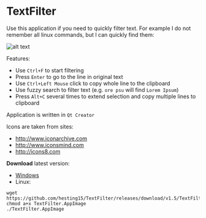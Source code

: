 # TextFilter

Use this application if you need to quickly filter text.
For example I do not remember all linux commands, but I can quickly find them:

![alt text](https://user-images.githubusercontent.com/22618607/28619107-8c1cc860-720f-11e7-84aa-4ecc2a184edc.gif)

Features:
- Use `Ctrl+F` to start filtering
- Press `Enter` to go to the line in original text
- Use `Ctrl+Left Mouse` click to copy whole line to the clipboard
- Use fuzzy search to filter text (e.g. `ore psu` will find `Lorem Ipsum`)
- Press `Alt+C` several times to extend selection and copy multiple lines to clipboard

Application is written in `Qt Creator`

Icons are taken from sites:
- http://www.iconarchive.com
- http://www.iconsmind.com
- http://icons8.com

**Download** latest version:
- [Windows](https://github.com/hesting15/TextFilter/releases)
- Linux:
```
wget https://github.com/hesting15/TextFilter/releases/download/v1.5/TextFilter.AppImage
chmod a+x TextFilter.AppImage
./TextFilter.AppImage
```
